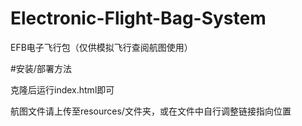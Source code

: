 # Electronic-Flight-Bag-System
EFB电子飞行包（仅供模拟飞行查阅航图使用）

#安装/部署方法

克隆后运行index.html即可

航图文件请上传至resources/文件夹，或在文件中自行调整链接指向位置
